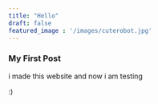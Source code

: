 ```yaml
---
title: "Hello"
draft: false
featured_image : '/images/cuterobot.jpg'
---
```


### My First Post

i made this website
and now i am testing

:)